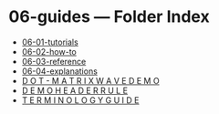 <!--══════════════════════════════════════════════════
  ╔══════════════════════════════════════════════════════════════╗
  ║  ░  06-guides — Index  ░░░░░░░░░░░░░░░░░░░░░░░░░░░░░░░  ║
  ║                                                              ║
  ║                                                              ║
  ║                                                              ║
  ║                                                              ║
  ║           ╌╌  P L A C E H O L D E R  ╌╌                      ║
  ║                                                              ║
  ║                                                              ║
  ║                                                              ║
  ║                                                              ║
  ╚══════════════════════════════════════════════════════════════╝
    • WHAT ▸ Index of this folder
    • WHY  ▸ Quick navigation and discovery
    • HOW  ▸ Auto-generated; edit children, not this list
-->

# 06-guides — Folder Index

- [06-01-tutorials](./06-01-tutorials/)
- [06-02-how-to](./06-02-how-to/)
- [06-03-reference](./06-03-reference/)
- [06-04-explanations](./06-04-explanations/)
- [D O T - M A T R I X   W A V E   D E M O](./dot-matrix-wave.md)
- [D E M O   H E A D E R   R U L E](./demo-header.md)
- [T E R M I N O L O G Y   G U I D E](./terminology.md)

<!-- DOC META: VERSION=1.0 | UPDATED=2025-09-17T20:45:45Z -->
